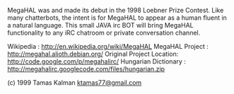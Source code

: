 MegaHAL was and made its debut in the 1998 Loebner Prize Contest. Like many chatterbots, the intent is for MegaHAL to appear as a human fluent in a natural language. This small JAVA irc BOT will bring MegaHAL functionality to any iRC chatroom or private conversation channel.

Wikipedia		 : http://en.wikipedia.org/wiki/MegaHAL
MegaHAL Project          : http://megahal.alioth.debian.org/
Original Project Location: http://code.google.com/p/megahalirc/
Hungarian Dictionary     : http://megahalirc.googlecode.com/files/hungarian.zip

(c) 1999 Tamas Kalman <ktamas77@gmail.com>
